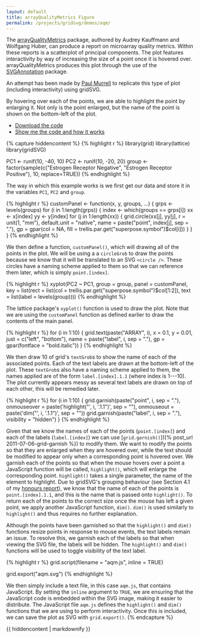 ```yaml
---
layout: default
title: arrayQualityMetrics Figure
permalink: /projects/gridsvg/demos/aqm/
---
```


The
[arrayQualityMetrics](http://bioconductor.org/packages/release/bioc/html/arrayQualityMetrics.html)
package, authored by Audrey Kauffmann and Wolfgang Huber, can produce a report
on microarray quality metrics. Within these reports is a scatterplot of
principal components. The plot features interactivity by way of increasing the
size of a point once it is hovered over. arrayQualityMetrics produces this plot
through the use of the [SVGAnnotation](http://www.omegahat.org/SVGAnnotation/)
package.

An attempt has been made by [Paul
Murrell](https://www.stat.auckland.ac.nz/~paul/) to replicate this type of plot
(including interactivity) using gridSVG.

<object data="/projects/gridsvg/demos/aqm/aqm.svg" type="image/svg+xml" class="span-90pc"></object>

By hovering over each of the points, we are able to highlight the point by
enlarging it. Not only is the point enlarged, but the name of the point is
shown on the bottom-left of the plot.

* [Download the code](/projects/gridsvg/demos/aqm/aqm-code.zip)
* <a id="gridsvg-code-toggle" href="#">Show me the code and how it works</a>

{% capture hiddencontent %}
{% highlight r %}
library(grid)
library(lattice)
library(gridSVG)

PC1 <- runif(10, -40, 10)
PC2 <- runif(10, -20, 20)
group <- factor(sample(c("Estrogen Receptor Negative",
                         "Estrogen Receptor Positive"),
                       10, replace=TRUE))
{% endhighlight %}

The way in which this example works is we first get our data and store it in
the variables `PC1`, `PC2` and `group`.

{% highlight r %}
customPanel <- function(x, y, groups, ...) {
    grps <- levels(groups)
    for (i in 1:length(grps)) {
        index <- which(groups == grps[i])
        xx <- x[index]
        yy <- y[index]
        for (j in 1:length(xx)) {
            grid.circle(xx[j], yy[j], r = unit(1, "mm"),
                        default.unit = "native",
                        name = paste("point", index[j], sep = "."),
                        gp = gpar(col = NA,
                          fill = trellis.par.get("superpose.symbol")$col[i]))
        }
    }
}
{% endhighlight %}

We then define a function, `customPanel()`, which will drawing all of the
points in the plot. We will be using a a `circleGrob` to draw the points
because we know that it will be translated to an SVG `<circle />`. These
circles have a naming scheme applied to them so that we can reference them
later, which is simply `point.[index]`.

{% highlight r %}
xyplot(PC2 ~ PC1, group = group,
       panel = customPanel,
       key = list(rect = list(col = trellis.par.get("superpose.symbol")$col[1:2]),
                  text = list(label = levels(group))))
{% endhighlight %}

The lattice package's `xyplot()` function is used to draw the plot. Note that we
are using the `customPanel` function as defined earlier to draw the contents of
the main panel.

{% highlight r %}
for (i in 1:10) {
    grid.text(paste("ARRAY", i), x = 0.1, y = 0.01,
              just = c("left", "bottom"),
              name = paste("label", i, sep = "."),
              gp = gpar(fontface = "bold.italic"))
}
{% endhighlight %}

We then draw 10 of grid's `textGrob`s to show the name of each of the
associated points. Each of the text labels are drawn at the bottom-left of the
plot. These `textGrob`s also have a naming scheme applied to them, the names
applied are of the form `label.[index].1.1` (where index is 1---10). The plot
currently appears messy as several text labels are drawn on top of each other,
this will be remedied later.

{% highlight r %}
for (i in 1:10) {
    grid.garnish(paste("point", i, sep = "."), 
                 onmouseover = paste('highlight("', i, '.1.1")', sep = ""),
                 onmouseout = paste('dim("', i, '.1.1")', sep = ""))
    grid.garnish(paste("label", i, sep = "."),
                 visibility = "hidden")
}
{% endhighlight %}

Given that we know the names of each of the points (`point.[index]`) and each
of the labels (`label.[index]`) we can use [`grid.garnish()`]({% post_url 2011-07-06-grid-garnish %})
to modify them. We want to modify the points so that they are enlarged when
they are hovered over, while the text should be modified to appear only when a
corresponding point is hovered over. We garnish each of the points so that when
the mouse hovers over a point a JavaScript function will be called,
`highlight()`, which will enlarge the corresponding point. `highlight()` takes
a single parameter, the name of the element to highlight. Due to gridSVG's
grouping behaviour (see Section 4.1 of my [honours report](/files/sjp-hons-report.pdf)),
we know that the name of each of the points is `point.[index].1.1`, and this is
the name that is passed onto `highlight()`. To return each of the points to the
correct size once the mouse has left a given point, we apply another JavaScript
function, `dim()`. `dim()` is used similarly to `highlight()` and thus requires
no further explanation.

Although the points have been garnished so that the `highlight()` and `dim()`
functions resize points in response to mouse events, the text labels remain an
issue. To resolve this, we garnish each of the labels so that when viewing the
SVG file, the labels will be hidden. The `highlight()` and `dim()` functions
will be used to toggle visibility of the text label.

{% highlight r %}
grid.script(filename = "aqm.js", inline = TRUE)

grid.export("aqm.svg")
{% endhighlight %}

We then simply include a text file, in this case `aqm.js`, that contains
JavaScript. By setting the `inline` argument to `TRUE`, we are ensuring that
the JavaScript code is embedded within the SVG image, making it easier to
distribute. The JavaScript file `aqm.js` defines the `highlight()` and `dim()`
functions that we are using to perform interactivity. Once this is included, we
can save the plot as SVG with `grid.export()`.
{% endcapture %}

<div id="hidden-gridsvg-code">
{{ hiddencontent | markdownify }}
</div>

<script type="text/javascript" src="/scripts/gridsvg-scripts.min.js"></script>
